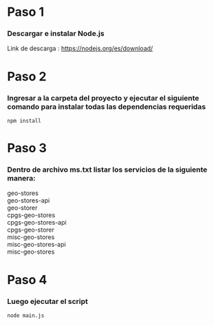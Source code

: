 # Paso 1
### Descargar e instalar Node.js<br>
Link de descarga : https://nodejs.org/es/download/

# Paso 2
### Ingresar a la carpeta del proyecto y ejecutar el siguiente comando para instalar todas las dependencias requeridas<br>
<code>npm install</code>

# Paso 3
### Dentro de archivo ms.txt listar los servicios de la siguiente manera:<br>
geo-stores<br>
geo-stores-api<br>
geo-storer<br>
cpgs-geo-stores<br>
cpgs-geo-stores-api<br>
cpgs-geo-storer<br>
misc-geo-stores<br>
misc-geo-stores-api<br>
misc-geo-stores<br>

# Paso 4
### Luego ejecutar el script<br>
<code>node main.js</code>


